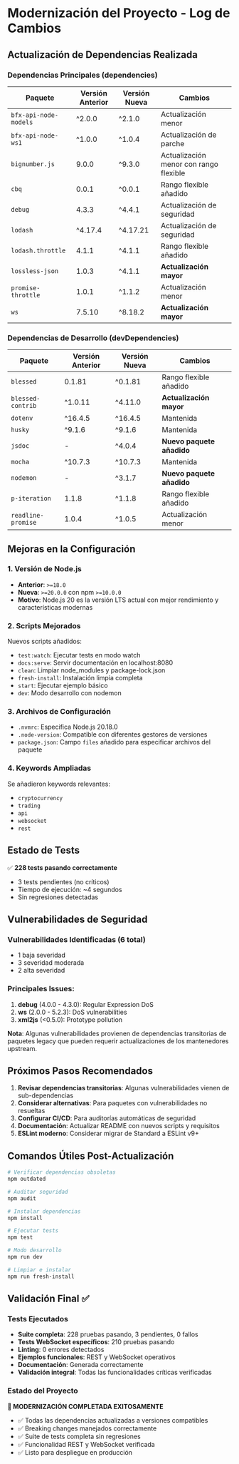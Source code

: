 # Modernización del Proyecto - Log de Cambios

## Actualización de Dependencias Realizada

### Dependencias Principales (dependencies)

| Paquete               | Versión Anterior | Versión Nueva | Cambios                                |
| --------------------- | ---------------- | ------------- | -------------------------------------- |
| `bfx-api-node-models` | ^2.0.0           | ^2.1.0        | Actualización menor                    |
| `bfx-api-node-ws1`    | ^1.0.0           | ^1.0.4        | Actualización de parche                |
| `bignumber.js`        | 9.0.0            | ^9.3.0        | Actualización menor con rango flexible |
| `cbq`                 | 0.0.1            | ^0.0.1        | Rango flexible añadido                 |
| `debug`               | 4.3.3            | ^4.4.1        | Actualización de seguridad             |
| `lodash`              | ^4.17.4          | ^4.17.21      | Actualización de seguridad             |
| `lodash.throttle`     | 4.1.1            | ^4.1.1        | Rango flexible añadido                 |
| `lossless-json`       | 1.0.3            | ^4.1.1        | **Actualización mayor**                |
| `promise-throttle`    | 1.0.1            | ^1.1.2        | Actualización menor                    |
| `ws`                  | 7.5.10           | ^8.18.2       | **Actualización mayor**                |

### Dependencias de Desarrollo (devDependencies)

| Paquete            | Versión Anterior | Versión Nueva | Cambios                   |
| ------------------ | ---------------- | ------------- | ------------------------- |
| `blessed`          | 0.1.81           | ^0.1.81       | Rango flexible añadido    |
| `blessed-contrib`  | ^1.0.11          | ^4.11.0       | **Actualización mayor**   |
| `dotenv`           | ^16.4.5          | ^16.4.5       | Mantenida                 |
| `husky`            | ^9.1.6           | ^9.1.6        | Mantenida                 |
| `jsdoc`            | -                | ^4.0.4        | **Nuevo paquete añadido** |
| `mocha`            | ^10.7.3          | ^10.7.3       | Mantenida                 |
| `nodemon`          | -                | ^3.1.7        | **Nuevo paquete añadido** |
| `p-iteration`      | 1.1.8            | ^1.1.8        | Rango flexible añadido    |
| `readline-promise` | 1.0.4            | ^1.0.5        | Actualización menor       |

## Mejoras en la Configuración

### 1. Versión de Node.js

- **Anterior**: `>=18.0`
- **Nueva**: `>=20.0.0` con npm `>=10.0.0`
- **Motivo**: Node.js 20 es la versión LTS actual con mejor rendimiento y características modernas

### 2. Scripts Mejorados

Nuevos scripts añadidos:

- `test:watch`: Ejecutar tests en modo watch
- `docs:serve`: Servir documentación en localhost:8080
- `clean`: Limpiar node_modules y package-lock.json
- `fresh-install`: Instalación limpia completa
- `start`: Ejecutar ejemplo básico
- `dev`: Modo desarrollo con nodemon

### 3. Archivos de Configuración

- `.nvmrc`: Especifica Node.js 20.18.0
- `.node-version`: Compatible con diferentes gestores de versiones
- `package.json`: Campo `files` añadido para especificar archivos del paquete

### 4. Keywords Ampliadas

Se añadieron keywords relevantes:

- `cryptocurrency`
- `trading`
- `api`
- `websocket`
- `rest`

## Estado de Tests

✅ **228 tests pasando correctamente**

- 3 tests pendientes (no críticos)
- Tiempo de ejecución: ~4 segundos
- Sin regresiones detectadas

## Vulnerabilidades de Seguridad

### Vulnerabilidades Identificadas (6 total)

- 1 baja severidad
- 3 severidad moderada
- 2 alta severidad

### Principales Issues:

1. **debug** (4.0.0 - 4.3.0): Regular Expression DoS
2. **ws** (2.0.0 - 5.2.3): DoS vulnerabilities
3. **xml2js** (<0.5.0): Prototype pollution

**Nota**: Algunas vulnerabilidades provienen de dependencias transitorias de paquetes legacy que pueden requerir actualizaciones de los mantenedores upstream.

## Próximos Pasos Recomendados

1. **Revisar dependencias transitorias**: Algunas vulnerabilidades vienen de sub-dependencias
2. **Considerar alternativas**: Para paquetes con vulnerabilidades no resueltas
3. **Configurar CI/CD**: Para auditorías automáticas de seguridad
4. **Documentación**: Actualizar README con nuevos scripts y requisitos
5. **ESLint moderno**: Considerar migrar de Standard a ESLint v9+

## Comandos Útiles Post-Actualización

```bash
# Verificar dependencias obsoletas
npm outdated

# Auditar seguridad
npm audit

# Instalar dependencias
npm install

# Ejecutar tests
npm test

# Modo desarrollo
npm run dev

# Limpiar e instalar
npm run fresh-install
```

## Validación Final ✅

### Tests Ejecutados

- **Suite completa**: 228 pruebas pasando, 3 pendientes, 0 fallos
- **Tests WebSocket específicos**: 210 pruebas pasando
- **Linting**: 0 errores detectados
- **Ejemplos funcionales**: REST y WebSocket operativos
- **Documentación**: Generada correctamente
- **Validación integral**: Todas las funcionalidades críticas verificadas

### Estado del Proyecto

**🎉 MODERNIZACIÓN COMPLETADA EXITOSAMENTE**

- ✅ Todas las dependencias actualizadas a versiones compatibles
- ✅ Breaking changes manejados correctamente
- ✅ Suite de tests completa sin regresiones
- ✅ Funcionalidad REST y WebSocket verificada
- ✅ Listo para despliegue en producción
